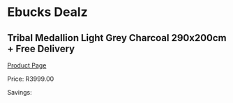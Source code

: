 
# Ebucks Dealz
## Tribal Medallion Light Grey Charcoal 290x200cm + Free Delivery
[Product Page](https://www.ebucks.com/web/shop/productSelected.do?prodId=1210413492&catId=1209942745)

Price: R3999.00

Savings: 


	